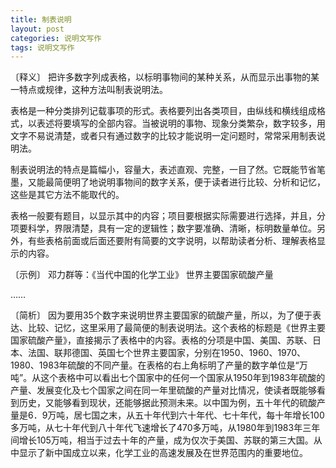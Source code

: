 ```yaml
---
title: 制表说明
layout: post
categories: 说明文写作
tags: 说明文写作
---
```


〔释义〕 把许多数字列成表格，以标明事物间的某种关系，从而显示出事物的某一特点或规律，这种方法叫制表说明法。

表格是一种分类排列记载事项的形式。表格要列出各类项目，由纵线和横线组成格式，以表述将要填写的全部内容。当被说明的事物、现象分类繁杂，数字较多，用文字不易说清楚，或者只有通过数字的比较才能说明一定问题时，常常采用制表说明法。

制表说明法的特点是篇幅小，容量大，表述直观、完整，一目了然。它既能节省笔墨，又能最简便明了地说明事物间的数字关系，便于读者进行比较、分析和记忆，这些是其它方法不能取代的。

表格一般要有题目，以显示其中的内容；项目要根据实际需要进行选择，并且，分项要科学，界限清楚，具有一定的逻辑性；数字要准确、清晰，标明数量单位。另外，有些表格前面或后面还要附有简要的文字说明，以帮助读者分析、理解表格显示的内容。

〔示例〕 邓力群等：《当代中国的化学工业》
世界主要国家硫酸产量



……

〔简析〕 因为要用35个数字来说明世界主要国家的硫酸产量，所以，为了便于表达、比较、记忆，这里采用了最简便的制表说明法。这个表格的标题是《世界主要国家硫酸产量》，直接揭示了表格中的内容。表格的分项是中国、美国、苏联、日本、法国、联邦德国、英国七个世界主要国家，分别在1950、1960、1970、1980、1983年硫酸的不同产量。在表格的右上角标明了产量的数字单位是“万吨”。从这个表格中可以看出七个国家中的任何一个国家从1950年到1983年硫酸的产量、发展变化及七个国家之间在同一年里硫酸的产量对比情况，使读者既能够看到历史，又能够看到现状，还能够据此预测未来。以中国为例，五十年代的硫酸产量是6．9万吨，居七国之末，从五十年代到六十年代、七十年代，每十年增长100多万吨，从七十年代到八十年代飞速增长了470多万吨，从1980年到1983年三年间增长105万吨，相当于过去十年的产量，成为仅次于美国、苏联的第三大国。从中显示了新中国成立以来，化学工业的高速发展及在世界范围内的重要地位。 
